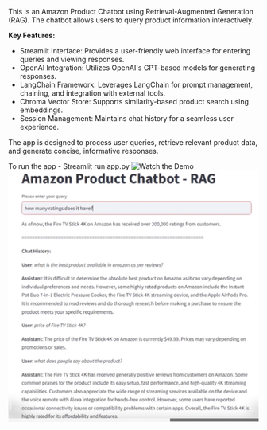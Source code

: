 This is an Amazon Product Chatbot using Retrieval-Augmented Generation (RAG). The chatbot allows users to query product information interactively. 

**Key Features:**

-	Streamlit Interface: Provides a user-friendly web interface for entering queries and viewing responses.
-	OpenAI Integration: Utilizes OpenAI's GPT-based models for generating responses.
-	LangChain Framework: Leverages LangChain for prompt management, chaining, and integration with external tools.
-	Chroma Vector Store: Supports similarity-based product search using embeddings.
-	Session Management: Maintains chat history for a seamless user experience.

The app is designed to process user queries, retrieve relevant product data, and generate concise, informative responses.

To run the app - Streamlit run app.py
![Watch the Demo](https://youtu.be/LQAXFASgg-I)
[![Watch the Demo](https://github.com/Arnabdas11/Amazon-product-chatbot---RAG/blob/main/IMG_0377.PNG)](https://youtu.be/LQAXFASgg-I)

